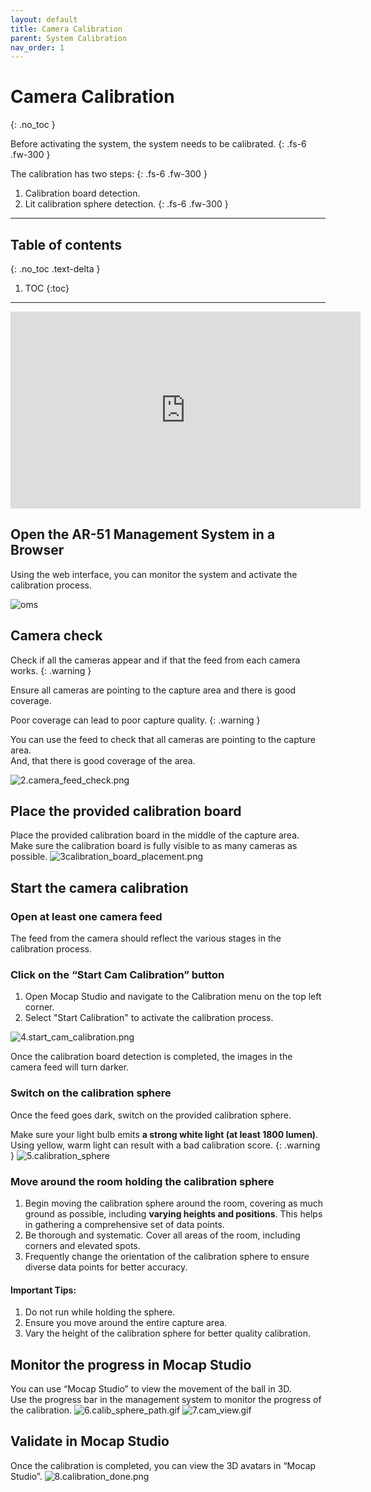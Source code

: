 ```yaml
---
layout: default
title: Camera Calibration
parent: System Calibration
nav_order: 1
---
```


# Camera Calibration 
{: .no_toc }

Before activating the system, the system needs to be calibrated.
{: .fs-6 .fw-300 }

The calibration has two steps:
{: .fs-6 .fw-300 }
1. Calibration board detection.
2. Lit calibration sphere detection.
{: .fs-6 .fw-300 }

---
## Table of contents
{: .no_toc .text-delta }

1. TOC
{:toc}

---
<iframe width="560" height="315" src="https://www.youtube.com/embed/fDImBCKoWb0" frameborder="0" allowfullscreen></iframe>

## Open the AR-51 Management System in a Browser
Using the web interface, you can monitor the system and activate the calibration process.

![oms](/assets/images/camera_calibration/1.oms.png)

## Camera check
Check if all the  cameras appear and if that the feed from each camera works.
{: .warning }

Ensure all cameras are pointing to the capture area and there is good coverage.

Poor coverage can lead to poor capture quality.
{: .warning }

You can use the feed to check that all cameras are pointing to the capture area. \
And, that there is good coverage of the area.

![2.camera_feed_check.png](/assets/images/camera_calibration/2.camera_feed_check.png)

## Place the provided calibration board
Place the provided calibration board in the middle of the capture area.\
Make sure the calibration board is fully visible to as many cameras as possible.
![3calibration_board_placement.png](/assets/images/camera_calibration/3calibration_board_placement.png)

## Start the camera calibration

### Open at least one camera feed
The feed from the camera should reflect the various stages in the calibration process.

### Click on the “Start Cam Calibration” button
1. Open Mocap Studio and navigate to the Calibration menu on the top left corner.
2. Select "Start Calibration" to activate the calibration process.

![4.start_cam_calibration.png](/assets/images/camera_calibration/4.start_cam_calibration.png)

Once the calibration board detection is completed, the images in the camera feed will turn darker.

### Switch on the calibration sphere
Once the feed goes dark, switch on the provided calibration sphere.

Make sure your light bulb emits **a strong white light (at least 1800 lumen)**. Using yellow, warm light can result with a bad calibration score.
{: .warning }
![5.calibration_sphere](/assets/images/camera_calibration/5.calibration_sphere.png)

### Move around the room holding the calibration sphere
1. Begin moving the calibration sphere around the room, covering as much ground as possible, including **varying heights and positions**. This helps in gathering a comprehensive set of data points.
2. Be thorough and systematic. Cover all areas of the room, including corners and elevated spots.
3. Frequently change the orientation of the calibration sphere to ensure diverse data points for better accuracy.

#### Important Tips:
1. Do not run while holding the sphere.
2. Ensure you move around the entire capture area.
3. Vary the height of the calibration sphere for better quality calibration.

## Monitor the progress in Mocap Studio

You can use “Mocap Studio” to view the movement of the ball in 3D. \
Use the progress bar in the management system to monitor the progress of the calibration.
![6.calib_sphere_path.gif](/assets/images/camera_calibration/6.calib_sphere_path.gif)
![7.cam_view.gif](/assets/images/camera_calibration/7.cam_view.gif)

## Validate in Mocap Studio
Once the calibration is completed, you can view the 3D avatars in “Mocap Studio”.
![8.calibration_done.png](/assets/images/camera_calibration/8.calibration_done.png)
